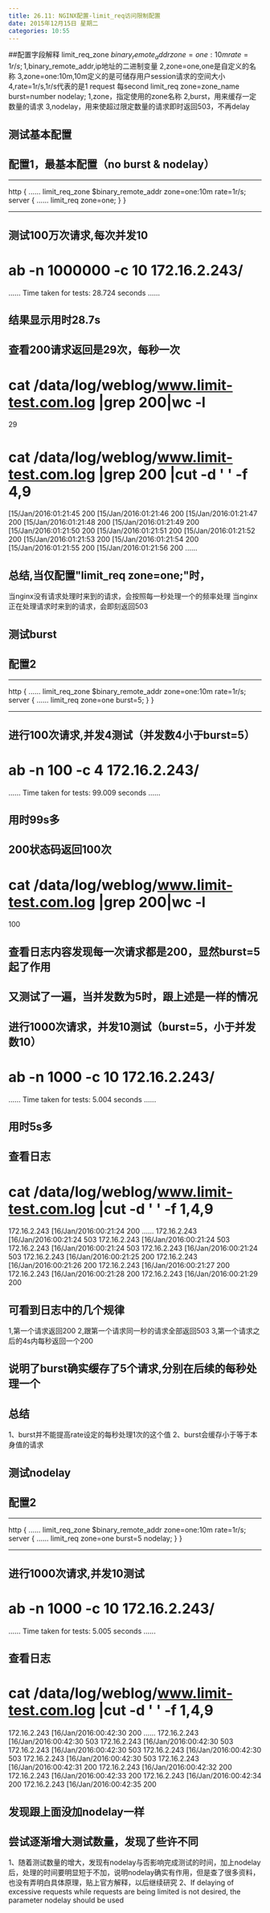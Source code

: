 ```yaml
---
title: 26.11: NGINX配置-limit_req访问限制配置
date: 2015年12月15日 星期二
categories: 10:55
---
```

 
##配置字段解释
limit_req_zone $binary_remote_addr zone=one:10m rate=1r/s;
1,$binary_remote_addr,ip地址的二进制变量
2,zone=one,one是自定义的名称
3,zone=one:10m,10m定义的是可储存用户session请求的空间大小
4,rate=1r/s,1r/s代表的是1 request 每second
limit_req zone=zone_name burst=number nodelay;
1,zone，指定使用的zone名称
2,burst，用来缓存一定数量的请求
3,nodelay，用来使超过限定数量的请求即时返回503，不再delay 
## 测试基本配置
## 配置1，最基本配置（no burst & nodelay）
******************************************
http {
    ......
    limit_req_zone $binary_remote_addr zone=one:10m rate=1r/s;
    server {
        ......
        limit_req zone=one;
    }
}
******************************************
## 测试100万次请求,每次并发10
# ab -n 1000000 -c 10 172.16.2.243/
......
Time taken for tests:   28.724 seconds
......
## 结果显示用时28.7s
 
## 查看200请求返回是29次，每秒一次
# cat /data/log/weblog/www.limit-test.com.log |grep 200|wc -l
29
# cat /data/log/weblog/www.limit-test.com.log |grep 200 |cut -d ' ' -f 4,9
[15/Jan/2016:01:21:45 200
[15/Jan/2016:01:21:46 200
[15/Jan/2016:01:21:47 200
[15/Jan/2016:01:21:48 200
[15/Jan/2016:01:21:49 200
[15/Jan/2016:01:21:50 200
[15/Jan/2016:01:21:51 200
[15/Jan/2016:01:21:52 200
[15/Jan/2016:01:21:53 200
[15/Jan/2016:01:21:54 200
[15/Jan/2016:01:21:55 200
[15/Jan/2016:01:21:56 200
......
 
## 总结,当仅配置"limit_req zone=one;"时，
当nginx没有请求处理时来到的请求，会按照每一秒处理一个的频率处理
当nginx正在处理请求时来到的请求，会即刻返回503 
## 测试burst
## 配置2
******************************************
http {
    ......
    limit_req_zone $binary_remote_addr zone=one:10m rate=1r/s;
    server {
        ......
        limit_req zone=one burst=5;
    }
}
******************************************
## 进行100次请求,并发4测试（并发数4小于burst=5）
# ab -n 100 -c 4 172.16.2.243/
......
Time taken for tests:   99.009 seconds
......
## 用时99s多
 
## 200状态码返回100次
# cat /data/log/weblog/www.limit-test.com.log |grep 200|wc -l
100
## 查看日志内容发现每一次请求都是200，显然burst=5起了作用
## 又测试了一遍，当并发数为5时，跟上述是一样的情况
 
## 进行1000次请求，并发10测试（burst=5，小于并发数10）
# ab -n 1000 -c 10 172.16.2.243/
......
Time taken for tests:   5.004 seconds
......
## 用时5s多
 
## 查看日志
# cat /data/log/weblog/www.limit-test.com.log |cut -d ' ' -f 1,4,9
172.16.2.243 [16/Jan/2016:00:21:24 200
......
172.16.2.243 [16/Jan/2016:00:21:24 503
172.16.2.243 [16/Jan/2016:00:21:24 503
172.16.2.243 [16/Jan/2016:00:21:24 503
172.16.2.243 [16/Jan/2016:00:21:24 503
172.16.2.243 [16/Jan/2016:00:21:25 200
172.16.2.243 [16/Jan/2016:00:21:26 200
172.16.2.243 [16/Jan/2016:00:21:27 200
172.16.2.243 [16/Jan/2016:00:21:28 200
172.16.2.243 [16/Jan/2016:00:21:29 200
## 可看到日志中的几个规律
1,第一个请求返回200
2,跟第一个请求同一秒的请求全部返回503
3,第一个请求之后的4s内每秒返回一个200
## 说明了burst确实缓存了5个请求,分别在后续的每秒处理一个
 
## 总结
1、burst并不能提高rate设定的每秒处理1次的这个值
2、burst会缓存小于等于本身值的请求
  
## 测试nodelay
## 配置2
******************************************
http {
    ......
    limit_req_zone $binary_remote_addr zone=one:10m rate=1r/s;
    server {
        ......
        limit_req zone=one burst=5 nodelay;
    }
}
******************************************
## 进行1000次请求,并发10测试
# ab -n 1000 -c 10 172.16.2.243/
......
Time taken for tests:   5.005 seconds
......
 
## 查看日志
# cat /data/log/weblog/www.limit-test.com.log |cut -d ' ' -f 1,4,9
172.16.2.243 [16/Jan/2016:00:42:30 200
......
172.16.2.243 [16/Jan/2016:00:42:30 503
172.16.2.243 [16/Jan/2016:00:42:30 503
172.16.2.243 [16/Jan/2016:00:42:30 503
172.16.2.243 [16/Jan/2016:00:42:30 503
172.16.2.243 [16/Jan/2016:00:42:30 503
172.16.2.243 [16/Jan/2016:00:42:31 200
172.16.2.243 [16/Jan/2016:00:42:32 200
172.16.2.243 [16/Jan/2016:00:42:33 200
172.16.2.243 [16/Jan/2016:00:42:34 200
172.16.2.243 [16/Jan/2016:00:42:35 200
## 发现跟上面没加nodelay一样
 
## 尝试逐渐增大测试数量，发现了些许不同
1、随着测试数量的增大，发现有nodelay与否影响完成测试的时间，加上nodelay后，处理的时间要明显短于不加，说明nodelay确实有作用，但是查了很多资料，也没有弄明白具体原理，贴上官方解释，以后继续研究
2、If delaying of excessive requests while requests are being limited is not desired, the parameter nodelay should be used
